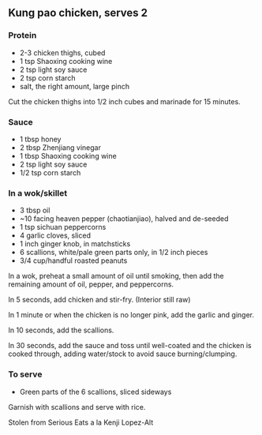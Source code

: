 ## Kung pao chicken, serves 2

### Protein
 - 2-3 chicken thighs, cubed
 - 1 tsp Shaoxing cooking wine
 - 2 tsp light soy sauce
 - 2 tsp corn starch
 - salt, the right amount, large pinch
 
Cut the chicken thighs into 1/2 inch cubes and marinade for 15 minutes.

### Sauce
 - 1 tbsp honey
 - 2 tbsp Zhenjiang vinegar
 - 1 tbsp Shaoxing cooking wine
 - 2 tsp light soy sauce
 - 1/2 tsp corn starch
 
### In a wok/skillet
 - 3 tbsp oil
 - ~10 facing heaven pepper (chaotianjiao), halved and de-seeded
 - 1 tsp sichuan peppercorns
 - 4 garlic cloves, sliced
 - 1 inch ginger knob, in matchsticks
 - 6 scallions, white/pale green parts only, in 1/2 inch pieces
 - 3/4 cup/handful roasted peanuts
 
 In a wok, preheat a small amount of oil until smoking, then add the remaining amount of oil, pepper, and peppercorns. 
 
 In 5 seconds, add chicken and stir-fry. (Interior still raw)
 
 In 1 minute or when the chicken is no longer pink, add the garlic and ginger.
 
 In 10 seconds, add the scallions.
 
 In 30 seconds, add the sauce and toss until well-coated and the chicken is cooked through, adding water/stock to avoid sauce burning/clumping.
 
 ### To serve
  - Green parts of the 6 scallions, sliced sideways
 
 Garnish with scallions and serve with rice.
 
 Stolen from Serious Eats a la Kenji Lopez-Alt
